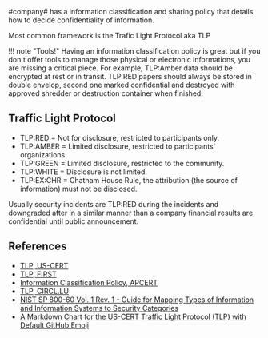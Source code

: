 #company# has a information classification and sharing policy that details how to decide confidentiality of information.

Most common framework is the Trafic Light Protocol aka TLP

!!! note "Tools!"
    Having an information classification policy is great but if you don't offer tools to manage those physical or electronic informations, you are missing a critical piece. For example, TLP:Amber data should be encrypted at rest or in transit. TLP:RED papers should always be stored in double envelop, second one marked confidential and destroyed with approved shredder or destruction container when finished.

## Traffic Light Protocol

* TLP:RED = Not for disclosure, restricted to participants only.
* TLP:AMBER = Limited disclosure, restricted to participants’ organizations.
* TLP:GREEN = Limited disclosure, restricted to the community.
* TLP:WHITE  = Disclosure is not limited.
* TLP:EX:CHR = Chatham House Rule, the attribution (the source of information) must not be disclosed.

Usually security incidents are TLP:RED during the incidents and downgraded after in a similar manner than a company financial results are confidential until public announcement.

## References

* [TLP, US-CERT](https://www.us-cert.gov/tlp)
* [TLP, FIRST](https://www.first.org/tlp)
* [Information Classification Policy, APCERT](http://www.apcert.org/documents/pdf/APCERT_Information_Classification_Policy.pdf)
* [TLP, CIRCL.LU](https://circl.lu/pub/traffic-light-protocol/)
* [NIST SP 800-60 Vol. 1 Rev. 1 - Guide for Mapping Types of Information and Information Systems to Security Categories](https://csrc.nist.gov/publications/detail/sp/800-60/vol-1-rev-1/final)
* [A Markdown Chart for the US-CERT Traffic Light Protocol (TLP) with Default GitHub Emoji](https://github.com/swannysec/tlp-markdown)

